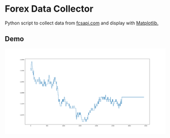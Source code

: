 # Forex Data Collector
Python script to collect data from [fcsapi.com](https://fcsapi.com) and display with [Matplotlib.](https://pypi.org/project/matplotlib/)

## Demo
![demo imgae of matplotlib](demo.png)